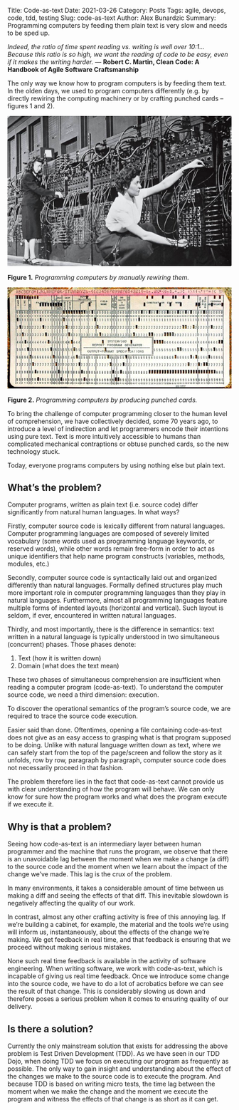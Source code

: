 Title: Code-as-text
Date: 2021-03-26
Category: Posts
Tags: agile, devops, code, tdd, testing
Slug: code-as-text
Author: Alex Bunardzic
Summary: Programming computers by feeding them plain text is very slow and needs to be sped up.

_Indeed, the ratio of time spent reading vs. writing is well over 10:1… Because this ratio is so high, we want the reading of code to be easy, even if it makes the writing harder._ — **Robert C. Martin, Clean Code: A Handbook of Agile Software Craftsmanship**

The only way we know how to program computers is by feeding them text. In the olden days, we used to program computers differently (e.g. by directly rewiring the computing machinery or by crafting punched cards – figures 1 and 2).

![Programming by rewiring](/images/early-programming.png)

**Figure 1.** _Programming computers by manually rewiring them._

![Punched card](/images/punched-card.png)

**Figure 2.** _Programming computers by producing punched cards._

To bring the challenge of computer programming closer to the human level of comprehension, we have collectively decided, some 70 years ago, to introduce a level of indirection and let programmers encode their intentions using pure text. Text is more intuitively accessible to humans than complicated mechanical contraptions or obtuse punched cards, so the new technology stuck.

Today, everyone programs computers by using nothing else but plain text.

## What’s the problem?

Computer programs, written as plain text (i.e. source code) differ significantly from natural human languages. In what ways?

Firstly, computer source code is lexically different from natural languages. Computer programming languages are composed of severely limited vocabulary (some words used as programming language keywords, or reserved words), while other words remain free-form in order to act as unique identifiers that help name program constructs (variables, methods, modules, etc.)

Secondly, computer source code is syntactically laid out and organized differently than natural languages. Formally defined structures play much more important role in computer programming languages than they play in natural languages. Furthermore, almost all programming languages feature multiple forms of indented layouts (horizontal and vertical). Such layout is seldom, if ever, encountered in written natural languages.

Thirdly, and most importantly, there is the difference in semantics: text written in a natural language is typically understood in two simultaneous (concurrent) phases. Those phases denote:

1. Text (how it is written down)
1. Domain (what does the text mean)

These two phases of simultaneous comprehension are insufficient when reading a computer program (code-as-text). To understand the computer source code, we need a third dimension: execution.

To discover the operational semantics of the program’s source code, we are required to trace the source code execution.

Easier said than done. Oftentimes, opening a file containing code-as-text does not give as an easy access to grasping what is that program supposed to be doing. Unlike with natural language written down as text, where we can safely start from the top of the page/screen and follow the story as it unfolds, row by row, paragraph by paragraph, computer source code does not necessarily proceed in that fashion.

The problem therefore lies in the fact that code-as-text cannot provide us with clear understanding of how the program will behave. We can only know for sure how the program works and what does the program execute if we execute it.

## Why is that a problem?

Seeing how code-as-text is an intermediary layer between human programmer and the machine that runs the program, we observe that there is an unavoidable lag between the moment when we make a change (a diff) to the source code and the moment when we learn about the impact of the change we’ve made. This lag is the crux of the problem.

In many environments, it takes a considerable amount of time between us making a diff and seeing the effects of that diff. This inevitable slowdown is negatively affecting the quality of our work.

In contrast, almost any other crafting activity is free of this annoying lag. If we’re building a cabinet, for example, the material and the tools we’re using will inform us, instantaneously, about the effects of the change we’re making. We get feedback in real time, and that feedback is ensuring that we proceed without making serious mistakes.

None such real time feedback is available in the activity of software engineering. When writing software, we work with code-as-text, which is incapable of giving us real time feedback. Once we introduce some change into the source code, we have to do a lot of acrobatics before we can see the result of that change. This is considerably slowing us down and therefore poses a serious problem when it comes to ensuring quality of our delivery.

## Is there a solution?

Currently the only mainstream solution that exists for addressing the above problem is Test Driven Development (TDD). As we have seen in our TDD Dojo, when doing TDD we focus on executing our program as frequently as possible. The only way to gain insight and understanding about the effect of the changes we make to the source code is to execute the program. And because TDD is based on writing micro tests, the time lag between the moment when we make the change and the moment we execute the program and witness the effects of that change is as short as it can get.